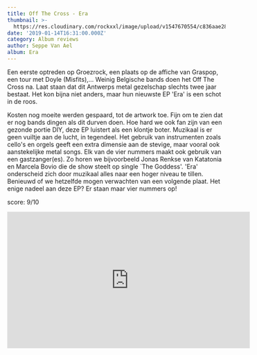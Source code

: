 ```yaml
---
title: Off The Cross - Era
thumbnail: >-
  https://res.cloudinary.com/rockxxl/image/upload/v1547670554/c836aae287442880999bcbfaa5cc5135d27c28a6.jpg
date: '2019-01-14T16:31:00.000Z'
category: Album reviews
author: Seppe Van Ael
album: Era
---
```

Een eerste optreden op Groezrock, een plaats op de affiche van Graspop, een tour met Doyle (Misfits),... Weinig Belgische bands doen het Off The Cross na. Laat staan dat dit Antwerps metal gezelschap slechts twee jaar bestaat. Het kon bijna niet anders, maar hun nieuwste EP 'Era' is een schot in de roos.

Kosten nog moeite werden gespaard, tot de artwork toe. Fijn om te zien dat er nog bands dingen als dit durven doen. Hoe hard we ook fan zijn van een gezonde portie DIY, deze EP luistert als een klontje boter. Muzikaal is er geen vuiltje aan de lucht, in tegendeel. Het gebruik van instrumenten zoals cello's en orgels geeft een extra dimensie aan de stevige, maar vooral ook aanstekelijke metal songs. Elk van de vier nummers maakt ook gebruik van een gastzanger(es). Zo horen we bijvoorbeeld Jonas Renkse van Katatonia en Marcela Bovio die de show steelt op single `The Goddess'. 'Era' onderscheid zich door muzikaal alles naar een hoger niveau te tillen. Benieuwd of we hetzelfde mogen verwachten van een volgende plaat. Het enige nadeel aan deze EP? Er staan maar vier nummers op!

score: 9/10

<iframe width="560" height="315" src="https://www.youtube.com/embed/HfIK2QN4-8I" frameborder="0" allow="accelerometer; autoplay; encrypted-media; gyroscope; picture-in-picture" allowfullscreen></iframe>
